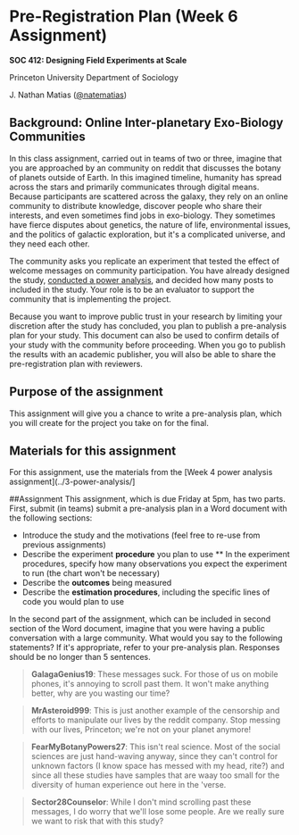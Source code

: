 # Pre-Registration Plan (Week 6 Assignment)
**SOC 412: Designing Field Experiments at Scale**

Princeton University Department of Sociology

J. Nathan Matias ([@natematias](https://twitter.com/natematias))

## Background: Online Inter-planetary Exo-Biology Communities 
In this class assignment, carried out in teams of two or three, imagine that you are approached by an community on reddit that discusses the botany of planets outside of Earth. In this imagined timeline, humanity has spread across the stars and primarily communicates through digital means. Because  participants are scattered across the galaxy, they rely on an online community to distribute knowledge, discover people who share their interests, and even sometimes find jobs in exo-biology. They sometimes have fierce disputes about genetics, the nature of life, environmental issues, and the politics of galactic exploration, but it's a complicated universe, and they need each other. 

The community asks you replicate an experiment that tested the effect of welcome messages on community participation. You have already designed the study, [conducted a power analysis](https://github.com/natematias/SOC412/tree/master/3-power-analysis), and decided how many posts to included in the study. Your role is to be an evaluator to support the community that is implementing the project. 

Because you want to improve public trust in your research by limiting your discretion after the study has concluded, you plan to publish a pre-analysis plan for your study. This document can also be used to confirm details of your study with the community before proceeding. When you go to publish the results with an academic publisher, you will also be able to share the pre-registration plan with reviewers.

## Purpose of the assignment
This assignment will give you a chance to write a pre-analysis plan, which you will create for the project you take on for the final. 

## Materials for this assignment
For this assignment, use the materials from the [Week 4 power analysis assignment](../3-power-analysis/]

##Assignment
This assignment, which is due Friday at 5pm, has two parts. First, submit (in teams) submit a pre-analysis plan in a Word document with the following sections:

* Introduce the study and the motivations (feel free to re-use from previous assignments) 
* Describe the experiment **procedure** you plan to use
** In the experiment procedures, specify how many observations you expect the experiment to run (the chart won't be necessary)
* Describe the **outcomes** being measured
* Describe the **estimation procedures**, including the specific lines of code you would plan to use

In the second part of the assignment, which can be included in second section of the Word document, imagine that you were having a public conversation with a large community. What would you say to the following statements? If it's appropriate, refer to your pre-analysis plan. Responses should be no longer than 5 sentences. 

> **GalagaGenius19**: These messages suck. For those of us on mobile phones, it's annoying to scroll past them. It won't make anything better, why are you wasting our time?

> **MrAsteroid999**: This is just another example of the censorship and efforts to manipulate our lives by the reddit company. Stop messing with our lives, Princeton; we're not on your planet anymore!

> **FearMyBotanyPowers27**: This isn't real science. Most of the social sciences are just hand-waving anyway, since they can't control for unknown factors (I know space has messed with my head, rite?) and since all these studies have samples that are waay too small for the diversity of human experience out here in the 'verse.

> **Sector28Counselor**: While I don't mind scrolling past these messages, I do worry that we'll lose some people. Are we really sure we want to risk that with this study?

> 
